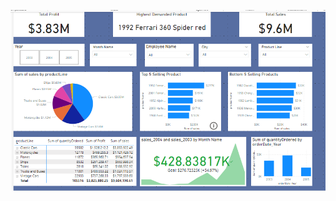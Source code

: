 ![Alt text](https://github.com/mahmoodhamza1261/Analysis-Using-Charts-tooltips-Ai-tools-Maps-_in_Power-Bi/blob/main/AnalysisUsingDifferentVisulatizationsInPowerBi.PNG)
